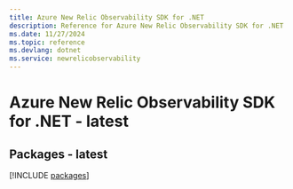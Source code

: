 ```yaml
---
title: Azure New Relic Observability SDK for .NET
description: Reference for Azure New Relic Observability SDK for .NET
ms.date: 11/27/2024
ms.topic: reference
ms.devlang: dotnet
ms.service: newrelicobservability
---
```

# Azure New Relic Observability SDK for .NET - latest
## Packages - latest
[!INCLUDE [packages](new-relic-observability-index.md)]